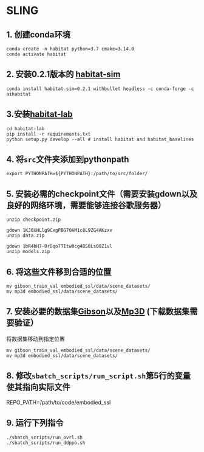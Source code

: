 # SLING
## 1. 创建conda环境
```
conda create -n habitat python=3.7 cmake=3.14.0
conda activate habitat
```
## 2. 安装0.2.1版本的 [habitat-sim](https://github.com/MSP-xEN/habitat-sim.git)
```
conda install habitat-sim=0.2.1 withbullet headless -c conda-forge -c aihabitat
```
## 3.安装[habitat-lab](https://github.com/facebookresearch/habitat-lab.git)
```
cd habitat-lab
pip install -r requirements.txt
python setup.py develop --all # install habitat and habitat_baselines
```
## 4. 将`src`文件夹添加到pythonpath
```
export PYTHONPATH=${PYTHONPATH}:/path/to/src/folder/
```
## 5. 安装必需的checkpoint文件（需要安装gdown以及良好的网络环境，需要能够连接谷歌服务器）
```gdown 1OfJ3fMo7II1lNUZs743zalBMSV71JeDC
unzip checkpoint.zip

gdown 1KJ0XHLlg9CxgPBG7OAM1c8L9ZG4AKzxv
unzip data.zip

gdown 1bR4bH7-OrDqo7TItwBcg4BS0Ls08Z1vl
unzip models.zip
```
## 6. 将这些文件移到合适的位置
```
mv gibson_train_val embodied_ssl/data/scene_datasets/
mv mp3d embodied_ssl/data/scene_datasets/
```
## 7. 安装必要的数据集[Gibson](https://docs.google.com/forms/d/e/1FAIpQLScWlx5Z1DM1M-wTSXaa6zV8lTFkPmTHW1LqMsoCBDWsTDjBkQ/viewform?pli=1)以及[Mp3D](https://niessner.github.io/Matterport/) (下载数据集需要验证）
将数据集移动到指定位置
```
mv gibson_train_val embodied_ssl/data/scene_datasets/
mv mp3d embodied_ssl/data/scene_datasets/
```
## 8. 修改`sbatch_scripts/run_script.sh`第5行的变量使其指向实际文件
REPO_PATH=/path/to/code/embodied_ssl
## 9. 运行下列指令
```
./sbatch_scripts/run_ovrl.sh
./sbatch_scripts/run_ddppo.sh
```
